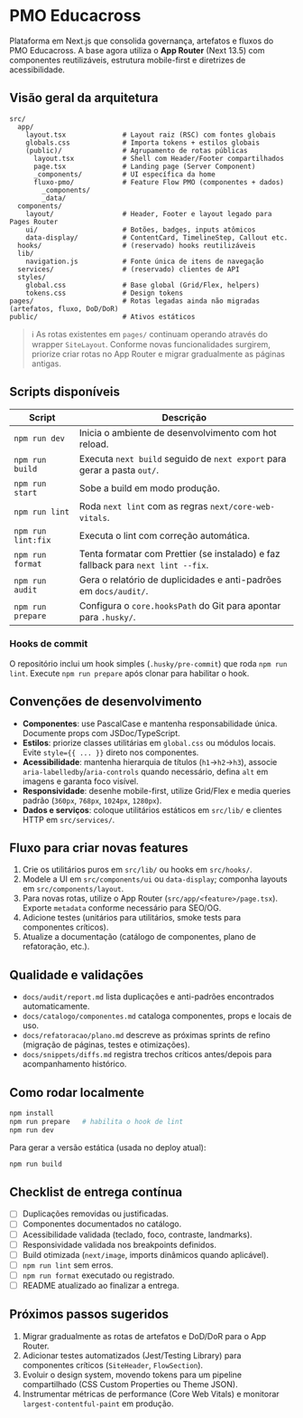 # PMO Educacross

Plataforma em Next.js que consolida governança, artefatos e fluxos do PMO Educacross. A base agora utiliza o **App Router** (Next 13.5) com componentes reutilizáveis, estrutura mobile-first e diretrizes de acessibilidade.

## Visão geral da arquitetura

```text
src/
  app/
    layout.tsx              # Layout raiz (RSC) com fontes globais
    globals.css             # Importa tokens + estilos globais
    (public)/               # Agrupamento de rotas públicas
      layout.tsx            # Shell com Header/Footer compartilhados
      page.tsx              # Landing page (Server Component)
      _components/          # UI específica da home
      fluxo-pmo/            # Feature Flow PMO (componentes + dados)
        _components/
        _data/
  components/
    layout/                 # Header, Footer e layout legado para Pages Router
    ui/                     # Botões, badges, inputs atômicos
    data-display/           # ContentCard, TimelineStep, Callout etc.
  hooks/                    # (reservado) hooks reutilizáveis
  lib/
    navigation.js           # Fonte única de itens de navegação
  services/                 # (reservado) clientes de API
  styles/
    global.css              # Base global (Grid/Flex, helpers)
    tokens.css              # Design tokens
pages/                      # Rotas legadas ainda não migradas (artefatos, fluxo, DoD/DoR)
public/                     # Ativos estáticos
```

> ℹ️ As rotas existentes em `pages/` continuam operando através do wrapper `SiteLayout`. Conforme novas funcionalidades surgirem, priorize criar rotas no App Router e migrar gradualmente as páginas antigas.

## Scripts disponíveis

| Script              | Descrição |
| ------------------- | --------- |
| `npm run dev`       | Inicia o ambiente de desenvolvimento com hot reload. |
| `npm run build`     | Executa `next build` seguido de `next export` para gerar a pasta `out/`. |
| `npm run start`     | Sobe a build em modo produção. |
| `npm run lint`      | Roda `next lint` com as regras `next/core-web-vitals`. |
| `npm run lint:fix`  | Executa o lint com correção automática. |
| `npm run format`    | Tenta formatar com Prettier (se instalado) e faz fallback para `next lint --fix`. |
| `npm run audit`     | Gera o relatório de duplicidades e anti-padrões em `docs/audit/`. |
| `npm run prepare`   | Configura o `core.hooksPath` do Git para apontar para `.husky/`. |

### Hooks de commit

O repositório inclui um hook simples (`.husky/pre-commit`) que roda `npm run lint`. Execute `npm run prepare` após clonar para habilitar o hook.

## Convenções de desenvolvimento

- **Componentes**: use PascalCase e mantenha responsabilidade única. Documente props com JSDoc/TypeScript.
- **Estilos**: priorize classes utilitárias em `global.css` ou módulos locais. Evite `style={{ ... }}` direto nos componentes.
- **Acessibilidade**: mantenha hierarquia de títulos (`h1`→`h2`→`h3`), associe `aria-labelledby`/`aria-controls` quando necessário, defina `alt` em imagens e garanta foco visível.
- **Responsividade**: desenhe mobile-first, utilize Grid/Flex e media queries padrão (`360px`, `768px`, `1024px`, `1280px`).
- **Dados e serviços**: coloque utilitários estáticos em `src/lib/` e clientes HTTP em `src/services/`.

## Fluxo para criar novas features

1. Crie os utilitários puros em `src/lib/` ou hooks em `src/hooks/`.
2. Modele a UI em `src/components/ui` ou `data-display`; componha layouts em `src/components/layout`.
3. Para novas rotas, utilize o App Router (`src/app/<feature>/page.tsx`). Exporte `metadata` conforme necessário para SEO/OG.
4. Adicione testes (unitários para utilitários, smoke tests para componentes críticos).
5. Atualize a documentação (catálogo de componentes, plano de refatoração, etc.).

## Qualidade e validações

- `docs/audit/report.md` lista duplicações e anti-padrões encontrados automaticamente.
- `docs/catalogo/componentes.md` cataloga componentes, props e locais de uso.
- `docs/refatoracao/plano.md` descreve as próximas sprints de refino (migração de páginas, testes e otimizações).
- `docs/snippets/diffs.md` registra trechos críticos antes/depois para acompanhamento histórico.

## Como rodar localmente

```bash
npm install
npm run prepare   # habilita o hook de lint
npm run dev
```

Para gerar a versão estática (usada no deploy atual):

```bash
npm run build
```

## Checklist de entrega contínua

- [ ] Duplicações removidas ou justificadas.
- [ ] Componentes documentados no catálogo.
- [ ] Acessibilidade validada (teclado, foco, contraste, landmarks).
- [ ] Responsividade validada nos breakpoints definidos.
- [ ] Build otimizada (`next/image`, imports dinâmicos quando aplicável).
- [ ] `npm run lint` sem erros.
- [ ] `npm run format` executado ou registrado.
- [ ] README atualizado ao finalizar a entrega.

## Próximos passos sugeridos

1. Migrar gradualmente as rotas de artefatos e DoD/DoR para o App Router.
2. Adicionar testes automatizados (Jest/Testing Library) para componentes críticos (`SiteHeader`, `FlowSection`).
3. Evoluir o design system, movendo tokens para um pipeline compartilhado (CSS Custom Properties ou Theme JSON).
4. Instrumentar métricas de performance (Core Web Vitals) e monitorar `largest-contentful-paint` em produção.
